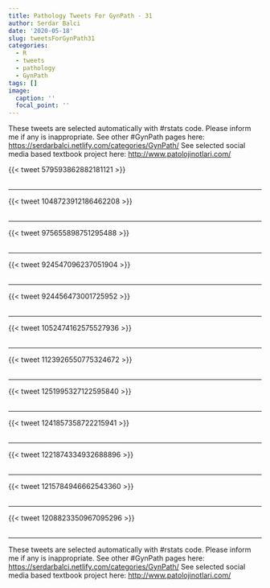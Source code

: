 ```yaml
---
title: Pathology Tweets For GynPath - 31
author: Serdar Balci
date: '2020-05-18'
slug: tweetsForGynPath31
categories:
  - R
  - tweets
  - pathology
  - GynPath
tags: []
image:
  caption: ''
  focal_point: ''
---
```



These tweets are selected automatically with #rstats code. Please inform me if any is inappropriate.
See other #GynPath pages here: https://serdarbalci.netlify.com/categories/GynPath/ 
See selected social media based textbook project here: http://www.patolojinotlari.com/

{{< tweet 579593862882181121 >}}
<br>
<br>
<hr>
{{< tweet 1048723912186462208 >}}
<br>
<br>
<hr>
{{< tweet 975655898751295488 >}}
<br>
<br>
<hr>
{{< tweet 924547096237051904 >}}
<br>
<br>
<hr>
{{< tweet 924456473001725952 >}}
<br>
<br>
<hr>
{{< tweet 1052474162575527936 >}}
<br>
<br>
<hr>
{{< tweet 1123926550775324672 >}}
<br>
<br>
<hr>
{{< tweet 1251995327122595840 >}}
<br>
<br>
<hr>
{{< tweet 1241857358722215941 >}}
<br>
<br>
<hr>
{{< tweet 1221874334932688896 >}}
<br>
<br>
<hr>
{{< tweet 1215784946662543360 >}}
<br>
<br>
<hr>
{{< tweet 1208823350967095296 >}}
<br>
<br>
<hr>


These tweets are selected automatically with #rstats code. Please inform me if any is inappropriate.
See other #GynPath pages here: https://serdarbalci.netlify.com/categories/GynPath/ 
See selected social media based textbook project here: http://www.patolojinotlari.com/
